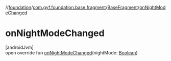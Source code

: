 //[foundation](../../../index.md)/[com.gyf.foundation.base.fragment](../index.md)/[BaseFragment](index.md)/[onNightModeChanged](on-night-mode-changed.md)

# onNightModeChanged

[androidJvm]\
open override fun [onNightModeChanged](on-night-mode-changed.md)(nightMode: [Boolean](https://kotlinlang.org/api/core/kotlin-stdlib/kotlin/-boolean/index.html))